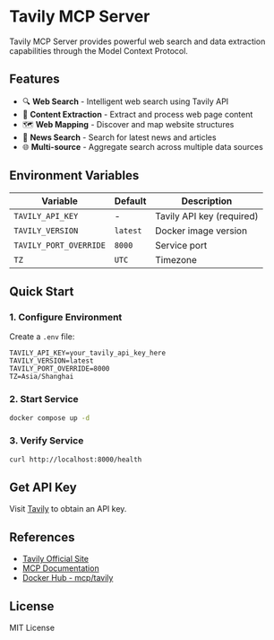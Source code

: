 # Tavily MCP Server

Tavily MCP Server provides powerful web search and data extraction capabilities through the Model Context Protocol.

## Features

- 🔍 **Web Search** - Intelligent web search using Tavily API
- 📄 **Content Extraction** - Extract and process web page content
- 🗺️ **Web Mapping** - Discover and map website structures
- 📰 **News Search** - Search for latest news and articles
- 🌐 **Multi-source** - Aggregate search across multiple data sources

## Environment Variables

| Variable               | Default  | Description               |
| ---------------------- | -------- | ------------------------- |
| `TAVILY_API_KEY`       | -        | Tavily API key (required) |
| `TAVILY_VERSION`       | `latest` | Docker image version      |
| `TAVILY_PORT_OVERRIDE` | `8000`   | Service port              |
| `TZ`                   | `UTC`    | Timezone                  |

## Quick Start

### 1. Configure Environment

Create a `.env` file:

```env
TAVILY_API_KEY=your_tavily_api_key_here
TAVILY_VERSION=latest
TAVILY_PORT_OVERRIDE=8000
TZ=Asia/Shanghai
```

### 2. Start Service

```bash
docker compose up -d
```

### 3. Verify Service

```bash
curl http://localhost:8000/health
```

## Get API Key

Visit [Tavily](https://tavily.com/) to obtain an API key.

## References

- [Tavily Official Site](https://tavily.com/)
- [MCP Documentation](https://modelcontextprotocol.io/)
- [Docker Hub - mcp/tavily](https://hub.docker.com/r/mcp/tavily)

## License

MIT License
